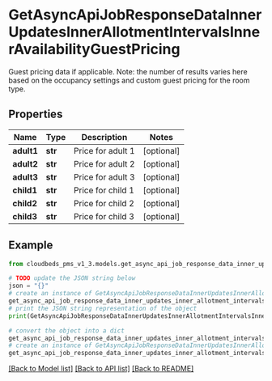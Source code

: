 # GetAsyncApiJobResponseDataInnerUpdatesInnerAllotmentIntervalsInnerAvailabilityGuestPricing

Guest pricing data if applicable. Note: the number of results varies here based on the occupancy settings and custom guest pricing for the room type.

## Properties

Name | Type | Description | Notes
------------ | ------------- | ------------- | -------------
**adult1** | **str** | Price for adult 1 | [optional] 
**adult2** | **str** | Price for adult 2 | [optional] 
**adult3** | **str** | Price for adult 3 | [optional] 
**child1** | **str** | Price for child 1 | [optional] 
**child2** | **str** | Price for child 2 | [optional] 
**child3** | **str** | Price for child 3 | [optional] 

## Example

```python
from cloudbeds_pms_v1_3.models.get_async_api_job_response_data_inner_updates_inner_allotment_intervals_inner_availability_guest_pricing import GetAsyncApiJobResponseDataInnerUpdatesInnerAllotmentIntervalsInnerAvailabilityGuestPricing

# TODO update the JSON string below
json = "{}"
# create an instance of GetAsyncApiJobResponseDataInnerUpdatesInnerAllotmentIntervalsInnerAvailabilityGuestPricing from a JSON string
get_async_api_job_response_data_inner_updates_inner_allotment_intervals_inner_availability_guest_pricing_instance = GetAsyncApiJobResponseDataInnerUpdatesInnerAllotmentIntervalsInnerAvailabilityGuestPricing.from_json(json)
# print the JSON string representation of the object
print(GetAsyncApiJobResponseDataInnerUpdatesInnerAllotmentIntervalsInnerAvailabilityGuestPricing.to_json())

# convert the object into a dict
get_async_api_job_response_data_inner_updates_inner_allotment_intervals_inner_availability_guest_pricing_dict = get_async_api_job_response_data_inner_updates_inner_allotment_intervals_inner_availability_guest_pricing_instance.to_dict()
# create an instance of GetAsyncApiJobResponseDataInnerUpdatesInnerAllotmentIntervalsInnerAvailabilityGuestPricing from a dict
get_async_api_job_response_data_inner_updates_inner_allotment_intervals_inner_availability_guest_pricing_from_dict = GetAsyncApiJobResponseDataInnerUpdatesInnerAllotmentIntervalsInnerAvailabilityGuestPricing.from_dict(get_async_api_job_response_data_inner_updates_inner_allotment_intervals_inner_availability_guest_pricing_dict)
```
[[Back to Model list]](../README.md#documentation-for-models) [[Back to API list]](../README.md#documentation-for-api-endpoints) [[Back to README]](../README.md)


